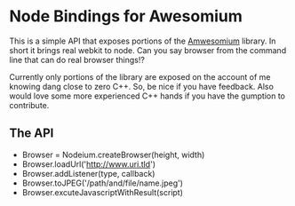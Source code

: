 # Node Bindings for Awesomium

This is a simple API that exposes portions of the [Amwesomium](http://awesomium.com) library. In short it brings real webkit to node. Can you say browser from the command line that can do real browser things!?

Currently only portions of the library are exposed on the account of me knowing dang close to zero C++. So, be nice if you have feedback. Also would love some more experienced C++ hands if you have the gumption to contribute.

## The API

* Browser = Nodeium.createBrowser(height, width)
* Browser.loadUrl('http://www.uri.tld')
* Browser.addListener(type, callback)
* Browser.toJPEG('/path/and/file/name.jpeg')
* Browser.excuteJavascriptWithResult(script)
